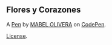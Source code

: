 Flores y Corazones
------------------


A [Pen](https://codepen.io/mabelolivera10/pen/mdozBbM) by [MABEL OLIVERA](https://codepen.io/mabelolivera10) on [CodePen](https://codepen.io).

[License](https://codepen.io/license/pen/mdozBbM).